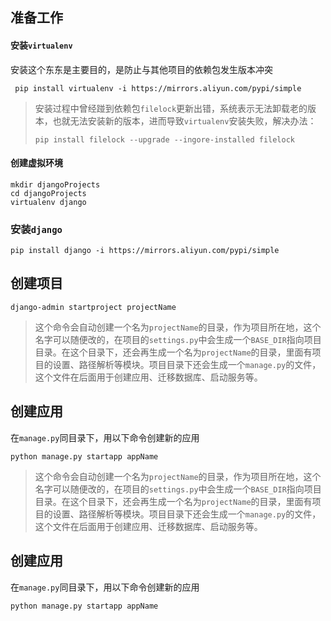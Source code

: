 ## 准备工作 ##
#### 安装`virtualenv`
安装这个东东是主要目的，是防止与其他项目的依赖包发生版本冲突  
``` shell
 pip install virtualenv -i https://mirrors.aliyun.com/pypi/simple
```
> 安装过程中曾经踫到依赖包`filelock`更新出错，系统表示无法卸载老的版本，也就无法安装新的版本，进而导致`virtualenv`安装失败，解决办法：   
> ``` shell
> pip install filelock --upgrade --ingore-installed filelock
> ```

#### 创建虚拟环境
``` shell
mkdir djangoProjects
cd djangoProjects
virtualenv django
```

### 安装`django`
```
pip install django -i https://mirrors.aliyun.com/pypi/simple
```

## 创建项目
```
django-admin startproject projectName
```
>  这个命令会自动创建一个名为`projectName`的目录，作为项目所在地，这个名字可以随便改的，在项目的`settings.py`中会生成一个`BASE_DIR`指向项目目录。在这个目录下，还会再生成一个名为`projectName`的目录，里面有项目的设置、路径解析等模块。项目目录下还会生成一个`manage.py`的文件，这个文件在后面用于创建应用、迁移数据库、启动服务等。

## 创建应用
在`manage.py`同目录下，用以下命令创建新的应用
```
python manage.py startapp appName
```
>  这个命令会自动创建一个名为`projectName`的目录，作为项目所在地，这个名字可以随便改的，在项目的`settings.py`中会生成一个`BASE_DIR`指向项目目录。在这个目录下，还会再生成一个名为`projectName`的目录，里面有项目的设置、路径解析等模块。项目目录下还会生成一个`manage.py`的文件，这个文件在后面用于创建应用、迁移数据库、启动服务等。

## 创建应用
在`manage.py`同目录下，用以下命令创建新的应用
```
python manage.py startapp appName